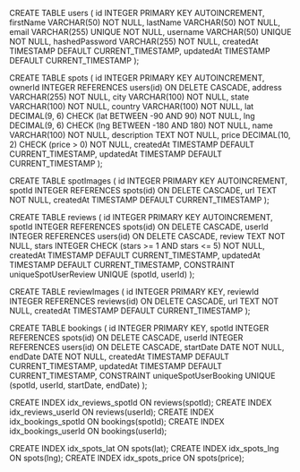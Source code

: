 

CREATE TABLE users (
    id INTEGER PRIMARY KEY AUTOINCREMENT,
    firstName VARCHAR(50) NOT NULL,
    lastName VARCHAR(50) NOT NULL,
    email VARCHAR(255) UNIQUE NOT NULL,
    username VARCHAR(50) UNIQUE NOT NULL,
    hashedPassword VARCHAR(255) NOT NULL,
    createdAt TIMESTAMP DEFAULT CURRENT_TIMESTAMP,
    updatedAt TIMESTAMP DEFAULT CURRENT_TIMESTAMP
);

CREATE TABLE spots (
    id INTEGER PRIMARY KEY AUTOINCREMENT,
    ownerId INTEGER REFERENCES users(id) ON DELETE CASCADE,
    address VARCHAR(255) NOT NULL,
    city VARCHAR(100) NOT NULL,
    state VARCHAR(100) NOT NULL,
    country VARCHAR(100) NOT NULL,
    lat DECIMAL(9, 6) CHECK (lat BETWEEN -90 AND 90) NOT NULL,
    lng DECIMAL(9, 6) CHECK (lng BETWEEN -180 AND 180) NOT NULL,
    name VARCHAR(100) NOT NULL,
    description TEXT NOT NULL,
    price DECIMAL(10, 2) CHECK (price > 0) NOT NULL,
    createdAt TIMESTAMP DEFAULT CURRENT_TIMESTAMP,
    updatedAt TIMESTAMP DEFAULT CURRENT_TIMESTAMP
);

CREATE TABLE spotImages (
    id INTEGER PRIMARY KEY AUTOINCREMENT,
    spotId INTEGER REFERENCES spots(id) ON DELETE CASCADE,
    url TEXT NOT NULL,
    createdAt TIMESTAMP DEFAULT CURRENT_TIMESTAMP
);

CREATE TABLE reviews (
    id INTEGER PRIMARY KEY AUTOINCREMENT,
    spotId INTEGER REFERENCES spots(id) ON DELETE CASCADE,
    userId INTEGER REFERENCES users(id) ON DELETE CASCADE,
    review TEXT NOT NULL,
    stars INTEGER CHECK (stars >= 1 AND stars <= 5) NOT NULL,
    createdAt TIMESTAMP DEFAULT CURRENT_TIMESTAMP,
    updatedAt TIMESTAMP DEFAULT CURRENT_TIMESTAMP,
    CONSTRAINT uniqueSpotUserReview UNIQUE (spotId, userId)
);

CREATE TABLE reviewImages (
    id INTEGER PRIMARY KEY,
    reviewId INTEGER REFERENCES reviews(id) ON DELETE CASCADE,
    url TEXT NOT NULL,
    createdAt TIMESTAMP DEFAULT CURRENT_TIMESTAMP
);

CREATE TABLE bookings (
    id INTEGER PRIMARY KEY,
    spotId INTEGER REFERENCES spots(id) ON DELETE CASCADE,
    userId INTEGER REFERENCES users(id) ON DELETE CASCADE,
    startDate DATE NOT NULL,
    endDate DATE NOT NULL,
    createdAt TIMESTAMP DEFAULT CURRENT_TIMESTAMP,
    updatedAt TIMESTAMP DEFAULT CURRENT_TIMESTAMP,
    CONSTRAINT uniqueSpotUserBooking UNIQUE (spotId, userId, startDate, endDate)
);

CREATE INDEX idx_reviews_spotId ON reviews(spotId);
CREATE INDEX idx_reviews_userId ON reviews(userId);
CREATE INDEX idx_bookings_spotId ON bookings(spotId);
CREATE INDEX idx_bookings_userId ON bookings(userId);

CREATE INDEX idx_spots_lat ON spots(lat);
CREATE INDEX idx_spots_lng ON spots(lng);
CREATE INDEX idx_spots_price ON spots(price);